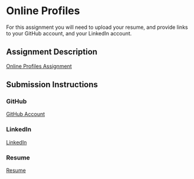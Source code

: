 # Online Profiles
For this assignment you will need to upload your resume, and provide links to your GitHub account, and your LinkedIn account.

## Assignment Description
[Online Profiles Assignment](https://education.launchcode.org/liftoff/assignments/online-profiles/)

## Submission Instructions
 
### GitHub
[GitHub Account](https://github.com/PhaedrusOne)
 
### LinkedIn
[LinkedIn](https://www.linkedin.com/in/carlos-cartagena-369b465b/)

### Resume
[Resume](https://github.com/PhaedrusOne/liftoff-assignments/blob/master/C1-Online_Profiles/Resume.pdf)
